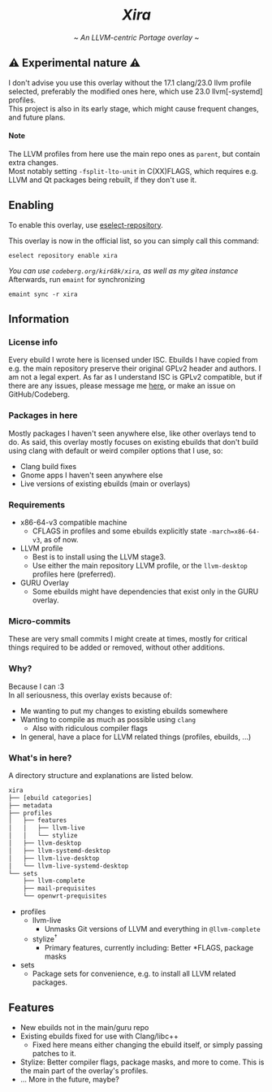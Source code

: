 <h1 align="center"><i>Xira</i></h1>
<p align="center"><i>~ An LLVM-centric Portage overlay ~</i></p>

## ⚠️ Experimental nature ⚠️
I don't advise you use this overlay without the 17.1 clang/23.0 llvm profile selected, preferably the modified ones here, which use 23.0 llvm\[-systemd\] profiles.  
This project is also in its early stage, which might cause frequent changes, and future plans.  
#### Note
The LLVM profiles from here use the main repo ones as `parent`, but contain extra changes.  
Most notably setting `-fsplit-lto-unit` in C(XX)FLAGS, which requires e.g. LLVM and Qt packages being rebuilt, if they don't use it.

## Enabling
To enable this overlay, use [eselect-repository](https://wiki.gentoo.org/wiki/Eselect/Repository).

This overlay is now in the official list, so you can simply call this command:
```
eselect repository enable xira
```
*You can use `codeberg.org/kir68k/xira`, as well as my gitea instance*  
Afterwards, run `emaint` for synchronizing
```
emaint sync -r xira
```

## Information
### License info
Every ebuild I wrote here is licensed under ISC.
Ebuilds I have copied from e.g. the main repository preserve their original GPLv2 header and authors.
I am not a legal expert. As far as I understand ISC is GPLv2 compatible, but if there are any issues, please message me [here](https://to.stylism.moe/#/@revelation:stylism.moe/), or make an issue on GitHub/Codeberg.

### Packages in here
Mostly packages I haven't seen anywhere else, like other overlays tend to do. As said, this overlay mostly focuses on existing ebuilds that don't build using clang with default or weird compiler options that I use, so:
- Clang build fixes
- Gnome apps I haven't seen anywhere else
- Live versions of existing ebuilds (main or overlays)

### Requirements
- x86-64-v3 compatible machine
    - CFLAGS in profiles and some ebuilds explicitly state `-march=x86-64-v3`, as of now.
- LLVM profile
    - Best is to install using the LLVM stage3.
    - Use either the main repository LLVM profile, or the `llvm-desktop` profiles here (preferred).
- GURU Overlay
    - Some ebuilds might have dependencies that exist only in the GURU overlay.

### Micro-commits
These are very small commits I might create at times, mostly for critical things required to be added or removed, without other additions.

### Why?
Because I can :3  
In all seriousness, this overlay exists because of:
- Me wanting to put my changes to existing ebuilds somewhere
- Wanting to compile as much as possible using `clang`
    - Also with ridiculous compiler flags
- In general, have a place for LLVM related things (profiles, ebuilds, ...)


### What's in here?
A directory structure and explanations are listed below.
```sh
xira
├── [ebuild categories]
├── metadata
├── profiles
│   ├── features
│   │   ├── llvm-live
│   │   └── stylize
│   ├── llvm-desktop
│   ├── llvm-systemd-desktop
│   ├── llvm-live-desktop
│   └── llvm-live-systemd-desktop
└── sets
    ├── llvm-complete
    ├── mail-prequisites
    └── openwrt-prequisites
```
- profiles
    - llvm-live
        - Unmasks Git versions of LLVM and everything in `@llvm-complete`
    - stylize<sup>†</sup>
        - Primary features, currently including: Better \*FLAGS, package masks
- sets
    - Package sets for convenience, e.g. to install all LLVM related packages.

## Features
- New ebuilds not in the main/guru repo
- Existing ebuilds fixed for use with Clang/libc++
    - Fixed here means either changing the ebuild itself, or simply passing patches to it.
- Stylize: Better compiler flags, package masks, and more to come. This is the main part of the overlay's profiles.
- ... More in the future, maybe?
